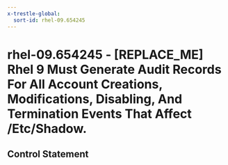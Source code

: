 ```yaml
---
x-trestle-global:
  sort-id: rhel-09.654245
---
```


# rhel-09.654245 - \[REPLACE_ME\] Rhel 9 Must Generate Audit Records For All Account Creations, Modifications, Disabling, And Termination Events That Affect /Etc/Shadow.

## Control Statement
